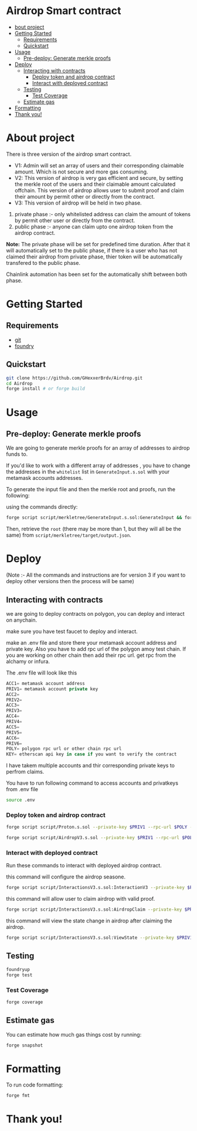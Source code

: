 # Airdrop Smart contract

- [bout project](#about-project)
- [Getting Started](#getting-started)
  - [Requirements](#requirements)
  - [Quickstart](#quickstart)
- [Usage](#usage)
  - [Pre-deploy: Generate merkle proofs](#pre-deploy-generate-merkle-proofs)
- [Deploy](#deploy)
  - [Interacting with contracts](#interacting-with-contracts)
    - [Deploy token and airdrop contract ](#deploy-token-and-airdrop-contract)
    - [Interact with deployed contract](#interact-with-deployed-contract)
  - [Testing](#testing)
    - [Test Coverage](#test-coverage)
  - [Estimate gas](#estimate-gas)
- [Formatting](#formatting)
- [Thank you!](#thank-you)

# About project

There is three version of the airdrop smart contract.

- V1: Admin will set an array of users and their corresponding claimable amount. Which is not secure and more gas consuming.
- V2: This version of airdrop is very gas efficient and secure, by setting the merkle root of the users and their claimable amount calculated offchain. This version of airdrop allows user to submit proof and claim their amount by permit other or directly from the contract.
- V3: This version of airdrop will be held in two phase.
1) private phase :- only whitelisted address can claim the amount of tokens by permit other user or directly from the contract.
2) public phase :- anyone can claim upto one airdrop token from the airdrop contract.

**Note:** The private phase will be set for predefined time duration. After that it will automatically set to the public phase, if there is a user who has not claimed their airdrop from private phase, thier token will be automatically transfered to the public phase.

Chainlink automation has been set for the automatically shift between both phase.

# Getting Started

## Requirements

- [git](https://git-scm.com/book/en/v2/Getting-Started-Installing-Git)
- [foundry](https://getfoundry.sh/)
 

## Quickstart

```bash
git clone https://github.com/GHexxerBrdv/Airdrop.git
cd Airdrop
forge install # or forge build
```

# Usage

## Pre-deploy: Generate merkle proofs

We are going to generate merkle proofs for an array of addresses to airdrop funds to.

If you'd like to work with a different array of addresses , you have to change the addresses in the `whitelist` list in `GenerateInput.s.sol` with your metamask accounts addresses.

To generate the input file and then the merkle root and proofs, run the following:

using the commands directly:

```bash
forge script script/merkletree/GenerateInput.s.sol:GenerateInput && forge script script/merkletree/MakeMerkle.s.sol:MakeMerkle
```

Then, retrieve the `root` (there may be more than 1, but they will all be the same) from `script/merkletree/target/output.json`.

# Deploy 

(Note :- All the commands and instructions are for version 3 if you want to deploy other versions then the process will be same)

## Interacting with contracts

we are going to deploy contracts on polygon, you can deploy and interact on anychain. 

make sure you have test faucet to deploy and interact.

make an .env file and store there your metamask account address and private key. Also you have to add rpc url of the polygon amoy test chain. If you are working on other chain then add their rpc url. get rpc from the alchamy or infura.

The .env file will look like this

```js
ACC1= metamask account address
PRIV1= metamask account private key
ACC2=
PRIV2=
ACC3=
PRIV3=
ACC4=
PRIV4=
ACC5=
PRIV5=
ACC6=
PRIV6=
POLY= polygon rpc url or other chain rpc url
KEY= etherscan api key in case if you want to verify the contract
```

I have takem multiple accounts and thir corresponding private keys to perfrom claims.

You have to run following command to access accounts and privatkeys from .env file

```bash
source .env
```

### Deploy token and airdrop contract 

```bash
forge script script/Proton.s.sol --private-key $PRIV1 --rpc-url $POLY --broadcast
```

```bash
forge script script/AirdropV3.s.sol --private-key $PRIV1 --rpc-url $POLY --broadcast
```

### Interact with deployed contract

Run these commands to interact with deployed airdrop contract.

this command will configure the airdrop seasone.
```bash
forge script script/InteractionsV3.s.sol:InteractionV3 --private-key $PRIV1 --rpc-url $POLY --broadcast
```

this command will allow user to claim airdrop with valid proof.
```bash
forge script script/InteractionsV3.s.sol:AirdropClaim --private-key $PRIV1 --rpc-url $POLY --broadcast
```

this command will view the state change in airdrop after claiming the airdrop.
```bash
forge script script/InteractionsV3.s.sol:ViewState --private-key $PRIV1 --rpc-url $POLY --broadcast
```

## Testing

```bash
foundryup
forge test
```

### Test Coverage

```bash
forge coverage
```

## Estimate gas

You can estimate how much gas things cost by running:

```bash
forge snapshot
```

# Formatting

To run code formatting:
```bash
forge fmt
```

# Thank you!